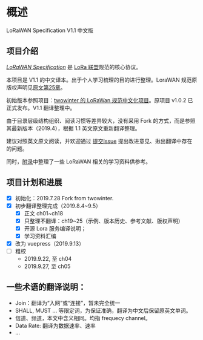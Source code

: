 
# 概述

LoRaWAN Specification V1.1 中文版


## 项目介绍

[*LoRaWAN Specification*](https://lora-alliance.org/resource-hub/lorawanr-specification-v11) 是 [LoRa 联盟](https://lora-alliance.org)规范的核心协议。

本项目是 V1.1 的中文译本。出于个人学习梳理的目的进行整理。LoraWAN 规范原版权声明见[原文第25章](ch25)。

初始版本参照项目：[twowinter 的 LoRaWan 规范中文化项目][twowinter]。原项目 v1.0.2 已正式发布。V1.1 翻译整理中。

由于目录层级结构组织、阅读习惯等差异较大，没有采用 Fork 的方式，而是参照其最新版本（2019.4），根据 1.1 英文原文重新翻译整理。

建议对照英文原文阅读，并欢迎通过 [提交Issue](https://github.com/deltacat/lora-docs/issues) 提出改进意见、揪出翻译中存在的问题。

同时，[附录](appendix/)中整理了一些 LoRaWAN 相关的学习资料供参考。

## 项目计划和进展

- [x] 初始化：2019.7.28 Fork from twowinter.
- [x] 初步翻译整理完成（2019.8.4~9.5）
    - [x] 正文 ch01~ch18
    - [x] 只整理不翻译：ch19~25（示例、版本历史、参考文献、版权声明）
    - [x] 开源 Lora 服务编译说明；
    - [x] 学习资料汇编
- [x] 改为 vuepress（2019.9.13）
- [ ] 粗校
	- 2019.9.22, 至 ch04
	- 2019.9.27, 至 ch05

## 一些术语的翻译说明：

- Join：翻译为“入网”或“连接”，暂未完全统一
- SHALL, MUST ... 等限定词，为保证准确，翻译为中文后保留原英文单词。
- 信道、频道，本文中含义相同。均指 frequecy channel。
- Data Rate: 翻译为数据速率、速率
- ...

[//]: #(以下为注释、链接)

[twowinter]: https://github.com/twowinter/LoRaWAN-Specification_ZH_CN


